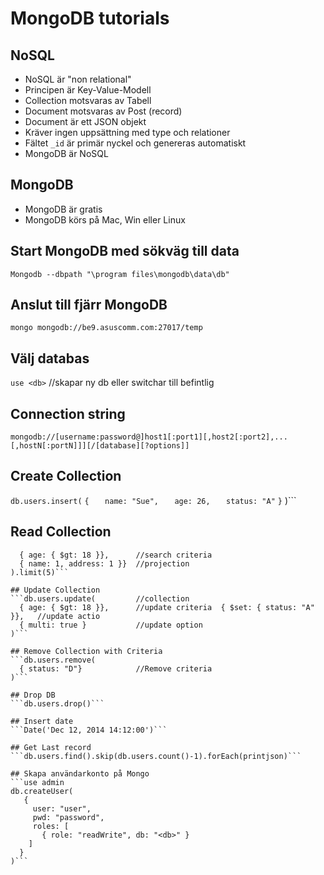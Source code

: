 # MongoDB tutorials

## NoSQL 
* NoSQL är "non relational"
* Principen är Key-Value-Modell
* Collection motsvaras av Tabell 
* Document motsvaras av Post (record)
* Document är ett JSON objekt
* Kräver ingen uppsättning med type och relationer
* Fältet ```_id``` är primär nyckel och genereras automatiskt
* MongoDB är NoSQL

## MongoDB
* MongoDB är gratis
* MongoDB körs på Mac, Win eller Linux

## Start MongoDB med sökväg till data
```Mongodb --dbpath "\program files\mongodb\data\db"```

## Anslut till fjärr MongoDB
```mongo mongodb://be9.asuscomm.com:27017/temp```

## Välj databas
```use <db>``` //skapar ny db eller switchar till befintlig

## Connection string
```mongodb://[username:password@]host1[:port1][,host2[:port2],...[,hostN[:portN]]][/[database][?options]]```

## Create Collection
```db.users.insert(```
```{```
```   name: "Sue",```
```   age: 26,```
```   status: "A"```
```}```
)```

## Read Collection
```db.users.find(           //collection
  { age: { $gt: 18 }},      //search criteria
  { name: 1, address: 1 }}  //projection
).limit(5)``` 

## Update Collection
```db.users.update(         //collection
  { age: { $gt: 18 }},      //update criteria  { $set: { status: "A" }},   //update actio
  { multi: true }           //update option
)```

## Remove Collection with Criteria
```db.users.remove(
  { status: "D"}            //Remove criteria
)```

## Drop DB
```db.users.drop()```

## Insert date
```Date('Dec 12, 2014 14:12:00')```

## Get Last record
```db.users.find().skip(db.users.count()-1).forEach(printjson)```

## Skapa användarkonto på Mongo
```use admin
db.createUser(
   {
     user: "user",
     pwd: "password",
     roles: [
       { role: "readWrite", db: "<db>" }
    ]
  }
)```
